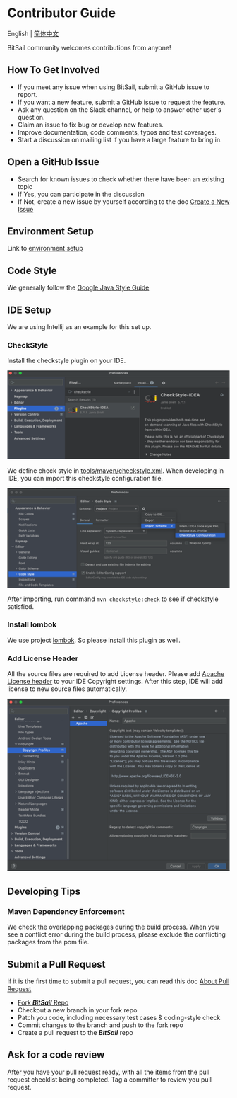 # Contributor Guide
English | [简体中文](contributing_zh.md)

BitSail community welcomes contributions from anyone!

## How To Get Involved

- If you meet any issue when using BitSail, submit a GitHub issue to report.
- If you want a new feature, submit a GitHub issue to request the feature.
- Ask any question on the Slack channel, or help to answer other user's question.
- Claim an issue to fix bug or develop new features.
- Improve documentation, code comments, typos and test coverages.
- Start a discussion on mailing list if you have a large feature to bring in.

## Open a GitHub Issue
- Search for known issues to check whether there have been an existing topic
- If Yes, you can participate in the discussion
- If Not, create a new issue by yourself according to the doc [Create a New Issue](https://docs.github.com/en/issues/tracking-your-work-with-issues/creating-an-issue)

## Environment Setup
Link to [environment setup](env_setup.md)

## Code Style

We generally follow the [Google Java Style Guide](https://google.github.io/styleguide/javaguide.html)

## IDE Setup

We are using Intellij as an example for this set up.

### CheckStyle

Install the checkstyle plugin on your IDE.

![](images/checkstyle_plugin.png)

We define check style in [tools/maven/checkstyle.xml](https://github.com/bytedance/bitsail/blob/master/tools/maven/checkstyle.xml).
When developing in IDE, you can import this checkstyle configuration file.

![](images/set_checkstyle.png)

After importing, run command `mvn checkstyle:check` to see if checkstyle satisfied.

### Install lombok

We use project [lombok](https://projectlombok.org/). So please install this plugin as well.

### Add License Header
All the source files are required to add License header. Please add [Apache License header](https://www.apache.org/legal/src-headers#headers)
to your IDE Copyright settings. After this step, IDE will add license to new source files automatically.

![](images/license_header.png)

## Developing Tips
### Maven Dependency Enforcement
We check the overlapping packages during the build process. When you see a conflict error during the build process,
please exclude the conflicting packages from the pom file.

## Submit a Pull Request
If it is the first time to submit a pull request, you can read this doc [About Pull Request](https://docs.github.com/en/pull-requests/collaborating-with-pull-requests/proposing-changes-to-your-work-with-pull-requests/about-pull-requests)

- [Fork ***BitSail*** Repo](https://docs.github.com/en/get-started/quickstart/fork-a-repo)
- Checkout a new branch in your fork repo
- Patch you code, including necessary test cases & coding-style check
- Commit changes to the branch and push to the fork repo
- Create a pull request to the ***BitSail*** repo

## Ask for a code review
After you have your pull request ready, with all the items from the pull request checklist being completed. 
Tag a committer to review you pull request.
